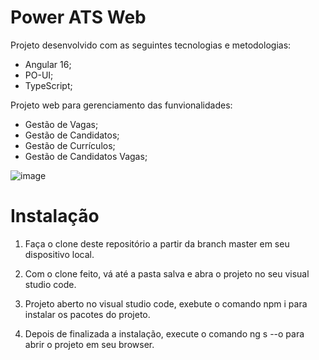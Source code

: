 # Power ATS Web

Projeto desenvolvido com as seguintes tecnologias e metodologias:

* Angular 16;
* PO-UI;
* TypeScript;

Projeto web para gerenciamento das funvionalidades:

* Gestão de Vagas;
* Gestão de Candidatos;
* Gestão de Currículos;
* Gestão de Candidatos Vagas;

![image](https://github.com/tiladeira/PowerATSWeb/assets/6598511/899b6867-7f1c-4f2c-992b-5b7391ba3b7b)

# Instalação

1) Faça o clone deste repositório a partir da branch master em seu dispositivo local.

2) Com o clone feito, vá até a pasta salva e abra o projeto no seu visual studio code.

3) Projeto aberto no visual studio code, exebute o comando npm i para instalar os pacotes do projeto.

4) Depois de finalizada a instalação, execute o comando ng s --o para abrir o projeto em seu browser.
